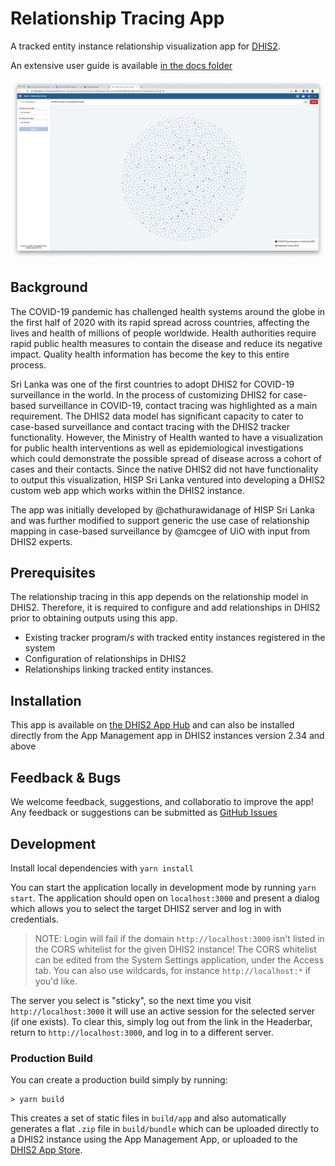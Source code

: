 # Relationship Tracing App

A tracked entity instance relationship visualization app for [DHIS2](https://dhis2.org).

An extensive user guide is available [in the docs folder](./docs)

![Relationship Map Screenshot](./docs/rel-map-screenshot.png)

## Background

The COVID-19 pandemic has challenged health systems around the globe in the first half of 2020 with its rapid spread across countries, affecting the lives and health of millions of people worldwide. Health authorities require rapid public health measures to contain the disease and reduce its negative impact. Quality health information has become the key to this entire process. 

Sri Lanka was one of the first countries to adopt DHIS2 for COVID-19 surveillance in the world. In the process of customizing DHIS2 for case-based surveillance in COVID-19, contact tracing was highlighted as a main requirement. The DHIS2 data model has significant capacity to cater to case-based surveillance and contact tracing with the DHIS2 tracker functionality. However, the Ministry of Health wanted to have a visualization for public health interventions as well as epidemiological investigations which could demonstrate the possible spread of disease across a cohort of cases and their contacts. Since the native DHIS2 did not have functionality to output this visualization, HISP Sri Lanka ventured into developing a DHIS2 custom web app which works within the DHIS2 instance.

The app was initially developed by @chathurawidanage of HISP Sri Lanka and was further modified to support generic the use case of relationship mapping in case-based surveillance by @amcgee of UiO with input from DHIS2 experts.

## Prerequisites

The relationship tracing in this app depends on the relationship model in DHIS2. Therefore, it is required to configure and add relationships in DHIS2 prior to obtaining outputs using this app.
- Existing tracker program/s with tracked entity instances registered in the system
- Configuration of relationships in DHIS2
- Relationships linking tracked entity instances.

## Installation

This app is available on [the DHIS2 App Hub](https://apps.dhis2.org/app/d98a5f71-92ed-4e49-a3d5-878d18af1b1f) and can also be installed directly from the App Management app in DHIS2 instances version 2.34 and above

## Feedback & Bugs

We welcome feedback, suggestions, and collaboratio to improve the app!  Any feedback or suggestions can be submitted as [GitHub Issues](https://github.com/chathurawidanage/cor-map/issues)

## Development

Install local dependencies with `yarn install`

You can start the application locally in development mode by running `yarn start`.  The application should open on `localhost:3000` and present a dialog which allows you to select the target DHIS2 server and log in with credentials.

> NOTE: Login will fail if the domain `http://localhost:3000` isn't listed in the CORS whitelist for the given DHIS2 instance!  The CORS whitelist can be edited from the System Settings application, under the Access tab.  You can also use wildcards, for instance `http://localhost:*` if you'd like.

The server you select is "sticky", so the next time you visit `http://localhost:3000` it will use an active session for the selected server (if one exists).  To clear this, simply log out from the link in the Headerbar, return to `http://localhost:3000`, and log in to a different server.

### Production Build

You can create a production build simply by running:

```
> yarn build
```

This creates a set of static files in `build/app` and also automatically generates a flat `.zip` file in `build/bundle` which can be uploaded directly to a DHIS2 instance using the App Management App, or uploaded to the [DHIS2 App Store](https://play.dhis2.org/appstore).
